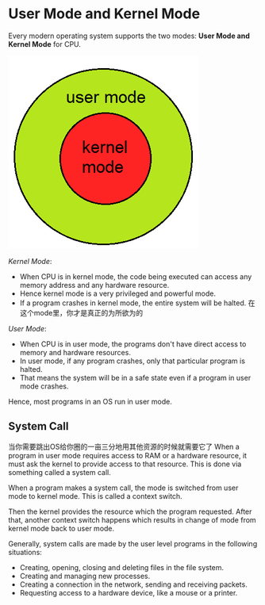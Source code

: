 # User Mode and Kernel Mode

Every modern operating system supports the two modes: **User Mode and Kernel Mode** for CPU.

![](/assets/system-calls.png)

*Kernel Mode*:
- When CPU is in kernel mode, the code being executed can access any memory address and any hardware resource.
- Hence kernel mode is a very privileged and powerful mode.
- If a program crashes in kernel mode, the entire system will be halted.
在这个mode里，你才是真正的为所欲为的

*User Mode*:
- When CPU is in user mode, the programs don't have direct access to memory and hardware resources.
- In user mode, if any program crashes, only that particular program is halted.
- That means the system will be in a safe state even if a program in user mode crashes.


Hence, most programs in an OS run in user mode.


## System Call
当你需要跳出OS给你圈的一亩三分地用其他资源的时候就需要它了
When a program in user mode requires access to RAM or a hardware resource, it must ask the kernel to provide access to that resource. This is done via something called a system call.


When a program makes a system call, the mode is switched from user mode to kernel mode. This is called a context switch.

Then the kernel provides the resource which the program requested. After that, another context switch happens which results in change of mode from kernel mode back to user mode.


Generally, system calls are made by the user level programs in the following situations:

- Creating, opening, closing and deleting files in the file system.
- Creating and managing new processes.
- Creating a connection in the network, sending and receiving packets.
- Requesting access to a hardware device, like a mouse or a printer.


